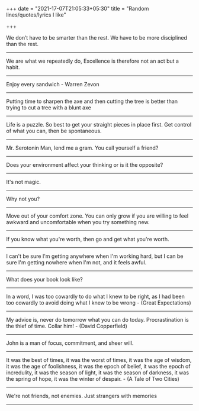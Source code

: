 +++
date = "2021-17-07T21:05:33+05:30"
title = "Random lines/quotes/lyrics I like"

+++

We don’t have to be smarter than the rest. We have to be more disciplined than the rest.

***

We are what we repeatedly do, Excellence is therefore not an act but a habit.

***

Enjoy every sandwich - Warren Zevon

***

Putting time to sharpen the axe and then cutting the tree is better than trying to cut a tree with a blunt axe

***

Life is a puzzle. So best to get your straight pieces in place first. Get control of what you can, then be spontaneous.

***

Mr. Serotonin Man, lend me a gram. You call yourself a friend?

***

Does your environment affect your thinking or is it the opposite?

***

It's not magic.

***

Why not you?

***

Move out of your comfort zone. You can only grow if you are willing to feel awkward and uncomfortable when you try something new.

***

If you know what you're worth, then go and get what you're worth.

***

I can't be sure I'm getting anywhere when I'm working hard, but I can be sure I'm getting nowhere when I'm not, and it feels awful.

***

What does your book look like?

***

In a word, I was too cowardly to do what I knew to be right, as I had been too cowardly to avoid doing what I knew to be wrong - (Great Expectations)

***

My advice is, never do tomorrow what you can do today. Procrastination is the thief of time. Collar him! - (David Copperfield)

***

John is a man of focus, commitment, and sheer will.

***

It was the best of times, it was the worst of times, it was the age of wisdom, it was the age of foolishness, it was the epoch of belief, it was the epoch of incredulity, it was the season of light, it was the season of darkness, it was the spring of hope, it was the winter of despair. - (A Tale of Two Cities)

***

We're not friends, not enemies. Just strangers with memories

***